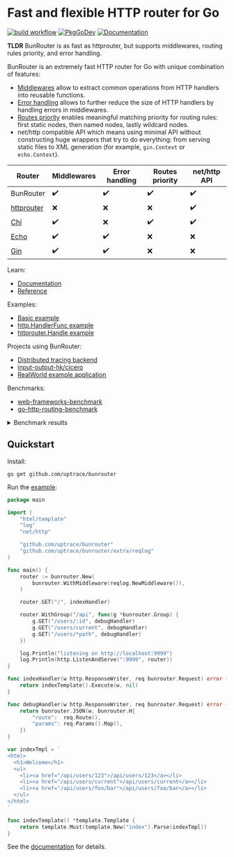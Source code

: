 # Fast and flexible HTTP router for Go

[![build workflow](https://github.com/uptrace/bunrouter/actions/workflows/build.yml/badge.svg)](https://github.com/uptrace/bunrouter/actions)
[![PkgGoDev](https://pkg.go.dev/badge/github.com/uptrace/bunrouter)](https://pkg.go.dev/github.com/uptrace/bunrouter)
[![Documentation](https://img.shields.io/badge/bunrouter-documentation-informational)](https://bunrouter.uptrace.dev/)

**TLDR** BunRouter is as fast as httprouter, but supports middlewares, routing rules priority, and
error handling.

BunRouter is an extremely fast HTTP router for Go with unique combination of features:

- [Middlewares](https://bunrouter.uptrace.dev/guide/middlewares.html) allow to extract common
  operations from HTTP handlers into reusable functions.
- [Error handling](https://bunrouter.uptrace.dev/guide/error-handling.html) allows to further reduce
  the size of HTTP handlers by handling errors in middlewares.
- [Routes priority](https://bunrouter.uptrace.dev/guide/getting-started.html#routes-priority)
  enables meaningful matching priority for routing rules: first static nodes, then named nodes,
  lastly wildcard nodes.
- net/http compatible API which means using minimal API without constructing huge wrappers that try
  to do everything: from serving static files to XML generation (for example, `gin.Context` or
  `echo.Context`).

| Router          | Middlewares        | Error handling     | Routes priority    | net/http API       |
| --------------- | ------------------ | ------------------ | ------------------ | ------------------ |
| BunRouter       | :heavy_check_mark: | :heavy_check_mark: | :heavy_check_mark: | :heavy_check_mark: |
| [httprouter][1] | :x:                | :x:                | :x:                | :heavy_check_mark: |
| [Chi][2]        | :heavy_check_mark: | :x:                | :heavy_check_mark: | :heavy_check_mark: |
| [Echo][3]       | :heavy_check_mark: | :heavy_check_mark: | :x:                | :x:                |
| [Gin][4]        | :heavy_check_mark: | :heavy_check_mark: | :x:                | :x:                |

[1]: https://github.com/julienschmidt/httprouter
[2]: https://github.com/go-chi/chi
[3]: https://github.com/labstack/echo
[4]: https://github.com/go-gin/gin

Learn:

- [Documentation](https://bunrouter.uptrace.dev/)
- [Reference](https://pkg.go.dev/github.com/uptrace/bunrouter)

Examples:

- [Basic example](/example/basic/)
- [http.HandlerFunc example](/example/basic-compat/)
- [httprouter.Handle example](/example/basic-verbose/)

Projects using BunRouter:

- [Distributed tracing backend](https://github.com/uptrace/uptrace)
- [input-output-hk/cicero](https://github.com/input-output-hk/cicero)
- [RealWorld example application](https://github.com/go-bun/bun-realworld-app)

Benchmarks:

- [web-frameworks-benchmark](https://web-frameworks-benchmark.netlify.app/result?l=go)
- [go-http-routing-benchmark](https://github.com/go-bun/go-http-routing-benchmark)

<details>
  <summary>Benchmark results</summary>

```
BenchmarkGin_Param               	16019718	        74.16 ns/op	       0 B/op	       0 allocs/op
BenchmarkHttpRouter_Param        	12560001	        95.04 ns/op	      32 B/op	       1 allocs/op
BenchmarkBunrouter_Param         	50015306	        23.81 ns/op	       0 B/op	       0 allocs/op
BenchmarkGin_Param5              	 8997234	       131.5 ns/op	       0 B/op	       0 allocs/op
BenchmarkHttpRouter_Param5       	 4809441	       261.3 ns/op	     160 B/op	       1 allocs/op
BenchmarkBunrouter_Param5        	10789635	       114.0 ns/op	       0 B/op	       0 allocs/op
BenchmarkGin_Param20             	 3953041	       302.4 ns/op	       0 B/op	       0 allocs/op
BenchmarkHttpRouter_Param20      	 1661373	       743.3 ns/op	     640 B/op	       1 allocs/op
BenchmarkBunrouter_Param20       	 2462354	       482.8 ns/op	       0 B/op	       0 allocs/op
BenchmarkGin_ParamWrite          	 9258986	       128.0 ns/op	       0 B/op	       0 allocs/op
BenchmarkHttpRouter_ParamWrite   	 9908178	       123.0 ns/op	      32 B/op	       1 allocs/op
BenchmarkBunrouter_ParamWrite    	15511226	        70.62 ns/op	       0 B/op	       0 allocs/op
BenchmarkGin_GithubStatic        	12781513	        94.17 ns/op	       0 B/op	       0 allocs/op
BenchmarkHttpRouter_GithubStatic 	30077443	        37.36 ns/op	       0 B/op	       0 allocs/op
BenchmarkBunrouter_GithubStatic  	37160334	        32.41 ns/op	       0 B/op	       0 allocs/op
BenchmarkGin_GithubParam         	 6971791	       169.2 ns/op	       0 B/op	       0 allocs/op
BenchmarkHttpRouter_GithubParam  	 5464755	       217.4 ns/op	      96 B/op	       1 allocs/op
BenchmarkBunrouter_GithubParam   	12047902	       101.2 ns/op	       0 B/op	       0 allocs/op
BenchmarkGin_GithubAll           	   32758	     37382 ns/op	       0 B/op	       0 allocs/op
BenchmarkHttpRouter_GithubAll    	   27324	     43932 ns/op	   13792 B/op	     167 allocs/op
BenchmarkBunrouter_GithubAll     	   57910	     20914 ns/op	       0 B/op	       0 allocs/op
BenchmarkGin_GPlusStatic         	17788194	        69.13 ns/op	       0 B/op	       0 allocs/op
BenchmarkHttpRouter_GPlusStatic  	60191341	        19.84 ns/op	       0 B/op	       0 allocs/op
BenchmarkBunrouter_GPlusStatic   	87114368	        14.06 ns/op	       0 B/op	       0 allocs/op
BenchmarkGin_GPlusParam          	10075399	       119.5 ns/op	       0 B/op	       0 allocs/op
BenchmarkHttpRouter_GPlusParam   	 8272046	       149.2 ns/op	      64 B/op	       1 allocs/op
BenchmarkBunrouter_GPlusParam    	37359979	        32.43 ns/op	       0 B/op	       0 allocs/op
BenchmarkGin_GPlus2Params        	 7375279	       162.9 ns/op	       0 B/op	       0 allocs/op
BenchmarkHttpRouter_GPlus2Params 	 6538942	       186.7 ns/op	      64 B/op	       1 allocs/op
BenchmarkBunrouter_GPlus2Params  	19681939	        61.51 ns/op	       0 B/op	       0 allocs/op
BenchmarkGin_GPlusAll            	  647716	      1752 ns/op	       0 B/op	       0 allocs/op
BenchmarkHttpRouter_GPlusAll     	  590356	      2085 ns/op	     640 B/op	      11 allocs/op
BenchmarkBunrouter_GPlusAll      	 1685287	       712.8 ns/op	       0 B/op	       0 allocs/op
BenchmarkGin_ParseStatic         	14566458	        76.58 ns/op	       0 B/op	       0 allocs/op
BenchmarkHttpRouter_ParseStatic  	52994076	        21.02 ns/op	       0 B/op	       0 allocs/op
BenchmarkBunrouter_ParseStatic   	50583933	        23.83 ns/op	       0 B/op	       0 allocs/op
BenchmarkGin_ParseParam          	13443874	        90.66 ns/op	       0 B/op	       0 allocs/op
BenchmarkHttpRouter_ParseParam   	 8825664	       135.6 ns/op	      64 B/op	       1 allocs/op
BenchmarkBunrouter_ParseParam    	38058278	        31.33 ns/op	       0 B/op	       0 allocs/op
BenchmarkGin_Parse2Params        	10179813	       118.1 ns/op	       0 B/op	       0 allocs/op
BenchmarkHttpRouter_Parse2Params 	 7801735	       152.9 ns/op	      64 B/op	       1 allocs/op
BenchmarkBunrouter_Parse2Params  	23704574	        50.78 ns/op	       0 B/op	       0 allocs/op
BenchmarkGin_ParseAll            	  394884	      3073 ns/op	       0 B/op	       0 allocs/op
BenchmarkHttpRouter_ParseAll     	  410238	      3011 ns/op	     640 B/op	      16 allocs/op
BenchmarkBunrouter_ParseAll      	  810908	      1487 ns/op	       0 B/op	       0 allocs/op
BenchmarkGin_StaticAll           	   50658	     23699 ns/op	       0 B/op	       0 allocs/op
BenchmarkHttpRouter_StaticAll    	  105313	     11518 ns/op	       0 B/op	       0 allocs/op
BenchmarkBunrouter_StaticAll     	   99674	     12188 ns/op	       0 B/op	       0 allocs/op
```

</details>

## Quickstart

Install:

```shell
go get github.com/uptrace/bunrouter
```

Run the [example](/example/basic/):

```go
package main

import (
	"html/template"
	"log"
	"net/http"

	"github.com/uptrace/bunrouter"
	"github.com/uptrace/bunrouter/extra/reqlog"
)

func main() {
	router := bunrouter.New(
		bunrouter.WithMiddleware(reqlog.NewMiddleware()),
	)

	router.GET("/", indexHandler)

	router.WithGroup("/api", func(g *bunrouter.Group) {
		g.GET("/users/:id", debugHandler)
		g.GET("/users/current", debugHandler)
		g.GET("/users/*path", debugHandler)
	})

	log.Println("listening on http://localhost:9999")
	log.Println(http.ListenAndServe(":9999", router))
}

func indexHandler(w http.ResponseWriter, req bunrouter.Request) error {
	return indexTemplate().Execute(w, nil)
}

func debugHandler(w http.ResponseWriter, req bunrouter.Request) error {
	return bunrouter.JSON(w, bunrouter.H{
		"route":  req.Route(),
		"params": req.Params().Map(),
	})
}

var indexTmpl = `
<html>
  <h1>Welcome</h1>
  <ul>
    <li><a href="/api/users/123">/api/users/123</a></li>
    <li><a href="/api/users/current">/api/users/current</a></li>
    <li><a href="/api/users/foo/bar">/api/users/foo/bar</a></li>
  </ul>
</html>
`

func indexTemplate() *template.Template {
	return template.Must(template.New("index").Parse(indexTmpl))
}
```

See the [documentation](https://bunrouter.uptrace.dev/) for details.
